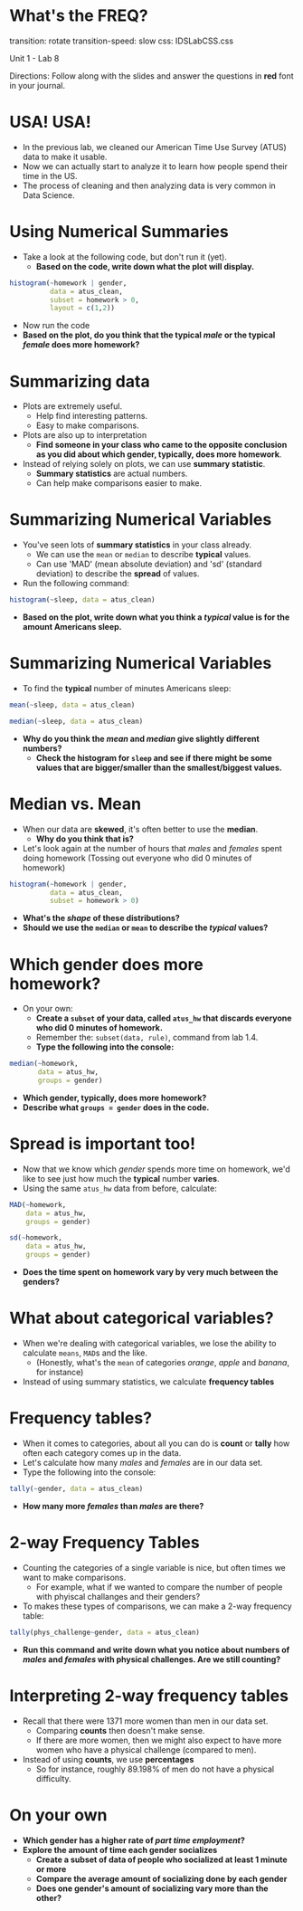 What's the FREQ?
================
transition: rotate
transition-speed: slow
css: IDSLabCSS.css

Unit 1 - Lab 8

Directions: Follow along with the slides and answer the questions in **red** font in your journal.





USA! USA!
=========

- In the previous lab, we cleaned our American Time Use Survey (ATUS) data to make it usable.
- Now we can actually start to analyze it to learn how people spend their time in the US.
- The process of cleaning and then analyzing data is very common in Data Science.

Using Numerical Summaries
=========================

- Take a look at the following code, but don't run it (yet).
    - **Based on the code, write down what the plot will display.**

```r
histogram(~homework | gender, 
          data = atus_clean, 
          subset = homework > 0, 
          layout = c(1,2))
```


- Now run the code
- **Based on the plot, do you think that the typical _male_ or the typical _female_ does more homework?**

Summarizing data
=================================

- Plots are extremely useful.
    - Help find interesting patterns.
    - Easy to make comparisons.
- Plots are also up to interpretation
    - **Find someone in your class who came to the opposite conclusion as you did about which gender, typically, does more homework**.
- Instead of relying solely on plots, we can use **summary statistic**.
    - **Summary statistics** are actual numbers.
    - Can help make comparisons easier to make.


Summarizing Numerical Variables
===============================

- You've seen lots of **summary statistics** in your class already.
    - We can use the `mean` or `median` to describe **typical** values.
    - Can use 'MAD' (mean absolute deviation) and 'sd' (standard deviation) to describe the **spread** of values.
- Run the following command:

```r
histogram(~sleep, data = atus_clean)
```

- **Based on the plot, write down what you think a _typical_ value is for the amount Americans sleep.**

Summarizing Numerical Variables
===============================

- To find the **typical** number of minutes Americans sleep:

```r
mean(~sleep, data = atus_clean)
```


```r
median(~sleep, data = atus_clean)
```

- **Why do you think the _mean_ and _median_ give slightly different numbers?**
    - **Check the histogram for `sleep` and see if there might be some values that are bigger/smaller than the smallest/biggest values.**


Median vs. Mean
===============

- When our data are **skewed**, it's often better to use the **median**.
    - **Why do you think that is?**
- Let's look again at the number of hours that _males_ and _females_ spent doing homework (Tossing out everyone who did 0 minutes of homework)

```r
histogram(~homework | gender, 
          data = atus_clean, 
          subset = homework > 0)
```


- **What's the _shape_ of these distributions?**
- **Should we use the `median` or `mean` to describe the _typical_ values?**

Which gender does more homework?
================================

- On your own:
    - **Create a `subset` of your data, called `atus_hw` that discards everyone who did 0 minutes of homework.**
    - Remember the: `subset(data, rule)`, command from lab 1.4.
    - **Type the following into the console:**

```r
median(~homework, 
       data = atus_hw, 
       groups = gender)
```


- **Which gender, typically, does more homework?**
- **Describe what `groups = gender` does in the code.**

Spread is important too!
========================

- Now that we know which _gender_ spends more time on homework, we'd like to see just how much the **typical** number **varies**.
- Using the same `atus_hw` data from before, calculate:
    

```r
MAD(~homework,
    data = atus_hw,
    groups = gender)
```


```r
sd(~homework,
    data = atus_hw,
    groups = gender)
```

- **Does the time spent on homework vary by very much between the genders?**


What about categorical variables?
=================================

- When we're dealing with categorical variables, we lose the ability to calculate `means`, `MAD`s and the like.
    - (Honestly, what's the `mean` of categories _orange_, _apple_ and _banana_, for instance)
- Instead of using summary statistics, we calculate **frequency tables**

Frequency tables?
=================

- When it comes to categories, about all you can do is **count** or **tally** how often each category comes up in the data.
- Let's calculate how many _males_ and _females_ are in our data set.
- Type the following into the console:

```r
tally(~gender, data = atus_clean)
```

- **How many more _females_ than _males_ are there?**

2-way Frequency Tables
======================

- Counting the categories of a single variable is nice, but often times we want to make comparisons.
    - For example, what if we wanted to compare the number of people with phyiscal challanges and their genders?
- To makes these types of comparisons, we can make a 2-way frequency table:

```r
tally(phys_challenge~gender, data = atus_clean)
```

- **Run this command and write down what you notice about numbers of _males_ and _females_ with physical challenges. Are we still counting?**

Interpreting 2-way frequency tables
===================================

- Recall that  there were 1371 more women than men in our data set.
    - Comparing **counts** then doesn't make sense.
    - If there are more women, then we might also expect to have more women who have a physical challenge (compared to men).
- Instead of using **counts**, we use **percentages**
    - So for instance, roughly 89.198% of men do not have a physical difficulty.
    
On your own
===========

- **Which gender has a higher rate of _part time employment_?**
- **Explore the amount of time each gender socializes**
    - **Create a subset of data of people who socialized at least 1 minute or more**
    - **Compare the average amount of socializing done by each gender**
    - **Does one gender's amount of socializing vary more than the other?**




